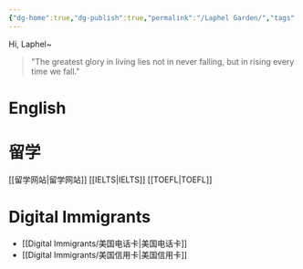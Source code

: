 ```yaml
---
{"dg-home":true,"dg-publish":true,"permalink":"/Laphel Garden/","tags":["gardenEntry"],"dgPassFrontmatter":true,"created":"2023-04-22T11:14:19.123+08:00","updated":"2023-04-22T16:30:22.372+08:00"}
---
```



Hi, Laphel~
<blockquote> "The greatest glory in living lies not in never falling, but in rising every time we fall."
</blockquote>



# English



# 留学

[[留学网站\|留学网站]]
[[IELTS\|IELTS]]
[[TOEFL\|TOEFL]]

# Digital Immigrants

- [[Digital Immigrants/美国电话卡\|美国电话卡]]
- [[Digital Immigrants/美国信用卡\|美国信用卡]]